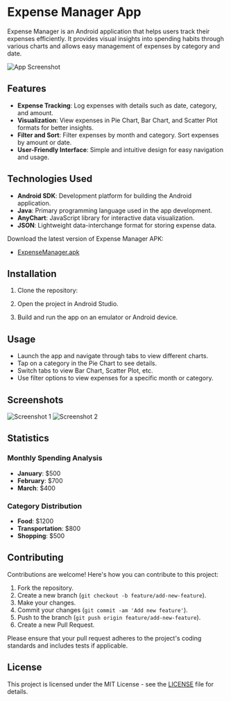 # Expense Manager App

Expense Manager is an Android application that helps users track their expenses efficiently. It provides visual insights into spending habits through various charts and allows easy management of expenses by category and date.

![App Screenshot](./screenshots/app_screenshot.png)

## Features

- **Expense Tracking**: Log expenses with details such as date, category, and amount.
- **Visualization**: View expenses in Pie Chart, Bar Chart, and Scatter Plot formats for better insights.
- **Filter and Sort**: Filter expenses by month and category. Sort expenses by amount or date.
- **User-Friendly Interface**: Simple and intuitive design for easy navigation and usage.

## Technologies Used

- **Android SDK**: Development platform for building the Android application.
- **Java**: Primary programming language used in the app development.
- **AnyChart**: JavaScript library for interactive data visualization.
- **JSON**: Lightweight data-interchange format for storing expense data.

Download the latest version of Expense Manager APK:
- [ExpenseManager.apk](https://github.com/Raahim2/ExpenseManager/blob/main/ExpenseManager.apk)


## Installation

1. Clone the repository:

2. Open the project in Android Studio.

3. Build and run the app on an emulator or Android device.

## Usage

- Launch the app and navigate through tabs to view different charts.
- Tap on a category in the Pie Chart to see details.
- Switch tabs to view Bar Chart, Scatter Plot, etc.
- Use filter options to view expenses for a specific month or category.

## Screenshots

![Screenshot 1](./screenshots/screenshot1.png)
![Screenshot 2](./screenshots/screenshot2.png)

## Statistics

### Monthly Spending Analysis

- **January**: $500
- **February**: $700
- **March**: $400

### Category Distribution

- **Food**: $1200
- **Transportation**: $800
- **Shopping**: $500

## Contributing

Contributions are welcome! Here's how you can contribute to this project:

1. Fork the repository.
2. Create a new branch (`git checkout -b feature/add-new-feature`).
3. Make your changes.
4. Commit your changes (`git commit -am 'Add new feature'`).
5. Push to the branch (`git push origin feature/add-new-feature`).
6. Create a new Pull Request.

Please ensure that your pull request adheres to the project's coding standards and includes tests if applicable.

## License

This project is licensed under the MIT License - see the [LICENSE](LICENSE) file for details.


